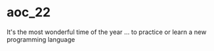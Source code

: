 # aoc_22

It's the most wonderful time of the year ... to practice or learn a new programming language 
